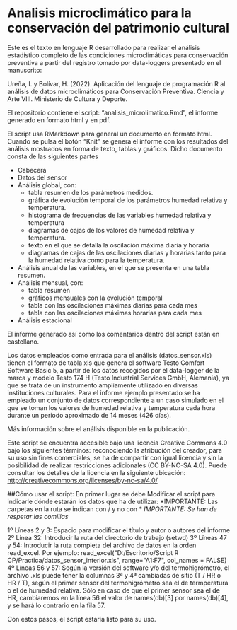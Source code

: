 # Analisis microclimático para la conservación del patrimonio cultural

Este es el texto en lenguaje R desarrollado para realizar el análisis estadístico completo de las condiciones microclimáticas para conservación preventiva a partir del registro tomado por data-loggers presentado en el manuscrito:

Ureña, I. y Bolívar, H. (2022). Aplicación del lenguaje de programación R al análisis de datos microclimáticos para Conservación Preventiva. Ciencia y Arte VIII. Ministerio de Cultura y Deporte.

El repositorio contiene el script: “analisis_microlimatico.Rmd”, el informe generado en formato html y en pdf.

El script usa RMarkdown para general un documento en formato html. Cuando se pulsa el botón “Knit” se genera el informe con los resultados del análisis mostrados en forma de texto, tablas y gráficos. Dicho documento consta de las siguientes partes

- Cabecera
- Datos del sensor
- Análisis global, con:
  -	tabla resumen de los parámetros medidos.
  -	gráfica de evolución temporal de los parámetros humedad relativa y temperatura.
  -	histograma de frecuencias de las variables humedad relativa y temperatura
  -	diagramas de cajas de los valores de humedad relativa y temperatura.
  -	texto en el que se detalla la oscilación máxima diaria y horaria
  -	diagramas de cajas de las oscilaciones diarias y horarias tanto para la humedad relativa como para la temperatura.
- Análisis anual de las variables, en el que se presenta en una tabla resumen.
- Análisis mensual, con:
  - tabla resumen 
  - gráficos mensuales con la evolución temporal
  - tabla con las oscilaciones máximas diarias para cada mes 
  - tabla con las oscilaciones máximas horarias para cada mes
- Análisis estacional

El informe generado así como los comentarios dentro del script están en castellano.

Los datos empleados como entrada para el análisis (datos_sensor.xls) tienen el formato de tabla xls que genera el software Testo Comfort Software Basic 5, a partir de los datos recogidos por el data-logger de la marca y modelo Testo 174 H (Testo Industrial Services GmbH, Alemania), ya que se trata de un instrumento ampliamente utilizado en diversas instituciones culturales.
Para el informe ejemplo presentado se ha empleado un conjunto de datos correspondiente a un caso simulado en el que se toman los valores de humedad relativa y temperatura cada hora durante un periodo aproximado de 14 meses (426 días).

Más información sobre el análisis disponible en la publicación.

Este script se encuentra accesible bajo una licencia Creative Commons 4.0 bajo los siguientes términos: reconociendo la atribución del creador, para su uso sin fines comerciales, se ha de compartir con igual licencia y sin la posibilidad de realizar restricciones adicionales (CC BY-NC-SA 4.0). Puede consultar los detalles de la licencia en la siguiente ubicación: http://creativecommons.org/licenses/by-nc-sa/4.0/

##Cómo usar el script:
En primer lugar se debe Modificar el script para indicarle dónde estarán los datos que ha de utilizar:
*IMPORTANTE: Las carpetas en la ruta se indican con / y no con \*
*IMPORTANTE: Se han de respetar las comillas*

1º Líneas 2 y 3: Espacio para modificar el título y autor o autores del informe
2º Línea 32: Introducir la ruta del directorio de trabajo (setwd)
3º Líneas 47 y 54: Introducir la ruta completa del archivo de datos en la orden read_excel. Por ejemplo:
     read_excel("D:/Escritorio/Script R CP/Practica/datos_sensor_interior.xls", range="A1:F7", col_names = FALSE)
4º Líneas 56 y 57: Según la versión del software y/o del termohigrómetro, el archivo .xls puede tener la columnas 3ª y 4ª cambiadas de
sitio (T / HR o HR / T), según el primer sensor del termohigrómetro sea el de termperatura o el de humedad relativa. Sólo en caso de que el primer sensor sea el de HR, cambiaremos en la línea 56 el valor de names(db)[3] por names(db)[4], y se hará lo contrario en la fila 57.

Con estos pasos, el script estaría listo para su uso.

